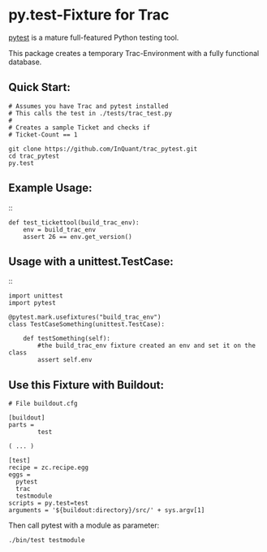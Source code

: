 py.test-Fixture for Trac
========================

[pytest](http://pytest.org/latest/ "pytest") is a mature full-featured Python testing tool.

This package creates a temporary Trac-Environment with a fully functional database.

Quick Start:
------------

    # Assumes you have Trac and pytest installed
    # This calls the test in ./tests/trac_test.py
    #
    # Creates a sample Ticket and checks if
    # Ticket-Count == 1

    git clone https://github.com/InQuant/trac_pytest.git
    cd trac_pytest
    py.test


Example Usage:
--------------

::

    def test_tickettool(build_trac_env):
        env = build_trac_env
        assert 26 == env.get_version()

Usage with a unittest.TestCase:
-------------------------------

::

    import unittest
    import pytest

    @pytest.mark.usefixtures("build_trac_env")
    class TestCaseSomething(unittest.TestCase):

        def testSomething(self):
            #the build_trac_env fixture created an env and set it on the class
            assert self.env



Use this Fixture with Buildout:
-------------------------------

    # File buildout.cfg

    [buildout]
    parts =
            test

    ( ... )

    [test]
    recipe = zc.recipe.egg
    eggs =
      pytest
      trac
      testmodule
    scripts = py.test=test
    arguments = '${buildout:directory}/src/' + sys.argv[1]

Then call pytest with a module as parameter:

    ./bin/test testmodule
